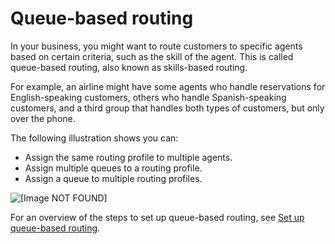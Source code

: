 # Queue\-based routing<a name="concepts-queue-based-routing"></a>

In your business, you might want to route customers to specific agents based on certain criteria, such as the skill of the agent\. This is called queue\-based routing, also known as skills\-based routing\. 

For example, an airline might have some agents who handle reservations for English\-speaking customers, others who handle Spanish\-speaking customers, and a third group that handles both types of customers, but only over the phone\.

The following illustration shows you can: 
+ Assign the same routing profile to multiple agents\.
+ Assign multiple queues to a routing profile\.
+ Assign a queue to multiple routing profiles\.

![\[Image NOT FOUND\]](http://docs.aws.amazon.com/connect/latest/adminguide/images/routing-profile-example2.png)

For an overview of the steps to set up queue\-based routing, see [Set up queue\-based routing](set-up-queue-based-routing.md)\. 